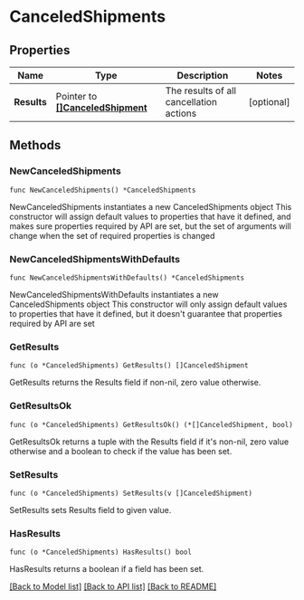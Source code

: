 # CanceledShipments

## Properties

Name | Type | Description | Notes
------------ | ------------- | ------------- | -------------
**Results** | Pointer to [**[]CanceledShipment**](CanceledShipment.md) | The results of all cancellation actions | [optional] 

## Methods

### NewCanceledShipments

`func NewCanceledShipments() *CanceledShipments`

NewCanceledShipments instantiates a new CanceledShipments object
This constructor will assign default values to properties that have it defined,
and makes sure properties required by API are set, but the set of arguments
will change when the set of required properties is changed

### NewCanceledShipmentsWithDefaults

`func NewCanceledShipmentsWithDefaults() *CanceledShipments`

NewCanceledShipmentsWithDefaults instantiates a new CanceledShipments object
This constructor will only assign default values to properties that have it defined,
but it doesn't guarantee that properties required by API are set

### GetResults

`func (o *CanceledShipments) GetResults() []CanceledShipment`

GetResults returns the Results field if non-nil, zero value otherwise.

### GetResultsOk

`func (o *CanceledShipments) GetResultsOk() (*[]CanceledShipment, bool)`

GetResultsOk returns a tuple with the Results field if it's non-nil, zero value otherwise
and a boolean to check if the value has been set.

### SetResults

`func (o *CanceledShipments) SetResults(v []CanceledShipment)`

SetResults sets Results field to given value.

### HasResults

`func (o *CanceledShipments) HasResults() bool`

HasResults returns a boolean if a field has been set.


[[Back to Model list]](../README.md#documentation-for-models) [[Back to API list]](../README.md#documentation-for-api-endpoints) [[Back to README]](../README.md)


